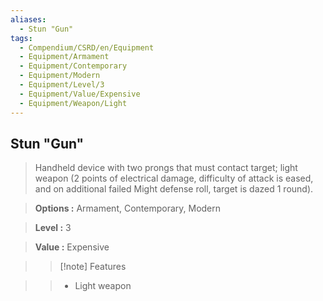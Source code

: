 ```yaml
---
aliases:
  - Stun "Gun"
tags:
  - Compendium/CSRD/en/Equipment
  - Equipment/Armament
  - Equipment/Contemporary
  - Equipment/Modern
  - Equipment/Level/3
  - Equipment/Value/Expensive
  - Equipment/Weapon/Light
---
```

  
    
## Stun "Gun"    
    
>Handheld device with two prongs that must contact target; light weapon (2 points of electrical damage, difficulty of attack is eased, and on additional failed Might defense roll, target is dazed 1 round).    
> **Options :** Armament, Contemporary, Modern    
> **Level :** 3    
> **Value :** Expensive    
>>[!note] Features    
>> - Light weapon